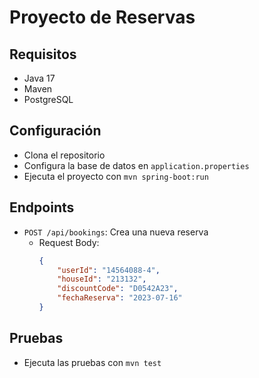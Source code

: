 # Proyecto de Reservas

## Requisitos
- Java 17
- Maven
- PostgreSQL

## Configuración
- Clona el repositorio
- Configura la base de datos en `application.properties`
- Ejecuta el proyecto con `mvn spring-boot:run`

## Endpoints
- `POST /api/bookings`: Crea una nueva reserva
    - Request Body:
      ```json
      {
          "userId": "14564088-4",
          "houseId": "213132",
          "discountCode": "D0542A23",
          "fechaReserva": "2023-07-16"
      }
      ```

## Pruebas
- Ejecuta las pruebas con `mvn test`
